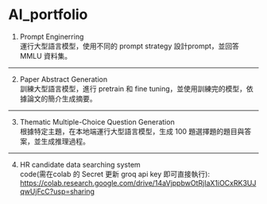 # AI_portfolio
1. Prompt Enginerring  
運行大型語言模型，使用不同的 prompt strategy 設計prompt，並回答 MMLU 資料集。
---
2. Paper Abstract Generation  
訓練大型語言模型，進行 pretrain 和 fine tuning，並使用訓練完的模型，依據論文的簡介生成摘要。
---
3. Thematic Multiple-Choice Question Generation  
根據特定主題，在本地端運行大型語言模型，生成 100 題選擇題的題目與答案，並生成推理過程。
---
4. HR candidate data searching system  
code(需在colab 的 Secret 更新 groq api key 即可直接執行):
https://colab.research.google.com/drive/14aVjppbwOtRjIaX1iOCxRK3UJqwUjFcC?usp=sharing
